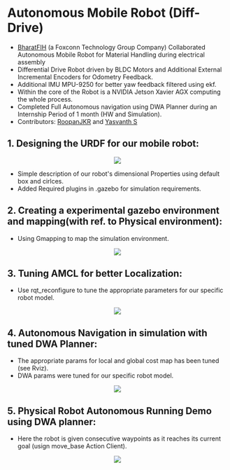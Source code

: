 # Autonomous Mobile Robot (Diff-Drive)
 - [BharatFIH](https://www.bharatfih.com/) (a Foxconn Technology Group Company) Collaborated Autonomous Mobile Robot for Material Handling during electrical assembly
 - Differential Drive Robot driven by BLDC Motors and Additional External Incremental Encoders for Odometry Feedback.
 - Additional IMU MPU-9250 for better yaw feedback filtered using ekf.
 - Within the core of the Robot is a NVIDIA Jetson Xavier AGX computing the whole process.
 - Completed Full Autonomous navigation using DWA Planner during an Internship Period of 1 month (HW and Simulation).
 - Contributors: [RoopanJKR](https://github.com/RoopanJKR/) and [Yasvanth S](https://github.com/yasvanth-s)

## 1. Designing the URDF for our mobile robot:
<p align="center">
<img src="https://github.com/yasvanth-s/amr_diff_bfih/blob/master/assets/URDF.gif"
</p>
 
 - Simple description of our robot's dimensional Properties using default box and cirlces.
 - Added Required plugins in .gazebo for simulation requirements.
 
 ## 2. Creating a experimental gazebo environment and mapping(with ref. to Physical environment):
 
 - Using Gmapping to map the simulation environment.
<p align="center">
<img src="https://github.com/Yasvanth-S/amr_diff_bfih/blob/master/assets/Mapping.gif"
</p> 

## 3. Tuning AMCL for better Localization:
 - Use rqt_reconfigure to tune the appropriate parameters for our specific robot model.
<p align="center">
<img src="https://github.com/yasvanth-s/amr_diff_bfih/blob/master/assets/amcl.gif"
</p> 

## 4. Autonomous Navigation in simulation with tuned DWA Planner:
 - The appropriate params for local and global cost map has been tuned (see Rviz).
 - DWA params were tuned for our specific robot model.
 <p align="center">
<img src="https://github.com/yasvanth-s/amr_diff_bfih/blob/master/assets/a_nav.gif"
</p>

## 5. Physical Robot Autonomous Running Demo using DWA planner:
 - Here the robot is given consecutive waypoints as it reaches its current goal (usign move_base Action Client).
 <p align="center">
<img src="https://github.com/yasvanth-s/amr_diff_bfih/blob/master/assets/a_nav.gif"
</p>
